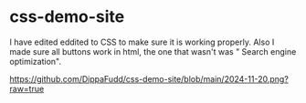 # css-demo-site

I have edited eddited to CSS to make sure it is working properly. Also I made sure all buttons work in html, the one that wasn't was " Search engine optimization".

https://github.com/DippaFudd/css-demo-site/blob/main/2024-11-20.png?raw=true
